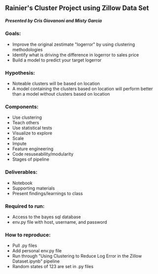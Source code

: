 ## Rainier's Cluster Project using Zillow Data Set
##### Presented by Cris Giovanoni and Misty Garcia

### Goals:
- Improve the original zestimate "logerror" by using clustering methodologies
- Identify what is driving the difference in logerror to sales price
- Build a model to predict your target logerror

### Hypothesis:
- Noteable clusters will be based on location
- A model containing the clusters based on location will perform better than a model without clusters based on location

### Components:
- Use clustering
- Teach others
- Use statistical tests
- Visualize to explore
- Scale
- Impute
- Feature engineering
- Code resuseability/modularity
- Stages of pipeline

### Deliverables: 
- Notebook
- Supporting materials
- Present findings/learnings to class

### Required to run:
- Access to the bayes sql database
- env.py file with host, username, and password

### How to reproduce:
- Pull .py files
- Add personal env.py file
- Run through "Using Clustering to Reduce Log Error in the Zillow Dataset.ipynb" pipeline
- Random states of 123 are set in .py files

